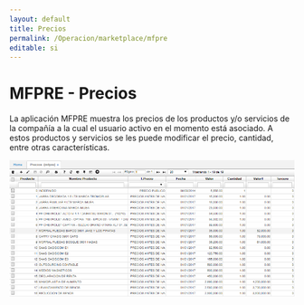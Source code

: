 ```yaml
---
layout: default
title: Precios
permalink: /Operacion/marketplace/mfpre
editable: si
---
```


# MFPRE - Precios


La aplicación MFPRE muestra los precios de los productos y/o servicios de la compañía a la cual el usuario activo en el momento está asociado. A estos productos y servicios se les puede modificar el precio, cantidad, entre otras características.

![](mfpre.png)



